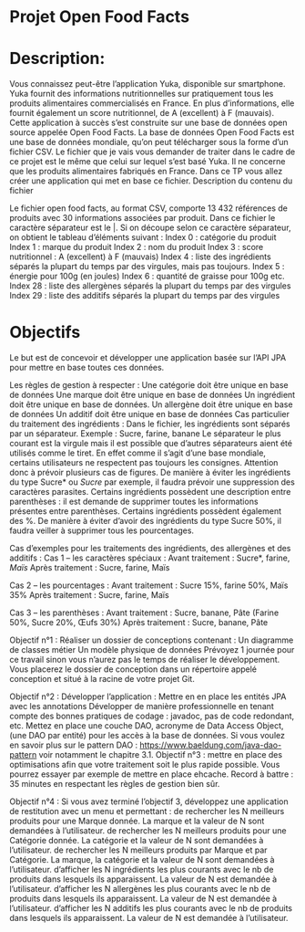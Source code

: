 # Projet Open Food Facts
# Description:

Vous connaissez peut-être l’application Yuka, disponible sur smartphone. Yuka fournit des informations nutritionnelles sur pratiquement tous les produits alimentaires commercialisés en France. En plus d’informations, elle fournit également un score nutritionnel, de A (excellent) à F (mauvais).
Cette application à succès s’est construite sur une base de données open source appelée Open Food Facts. 
La base de données Open Food Facts est une base de données mondiale, qu’on peut télécharger sous la forme d’un fichier CSV. Le fichier que je vais vous demander de traiter dans le cadre de ce projet est le même que celui sur lequel s’est basé Yuka.  Il ne concerne que les produits alimentaires fabriqués en France.
Dans ce TP vous allez créer une application qui met en base ce fichier.
Description du contenu du fichier

Le fichier open food facts, au format CSV, comporte 13 432 références de produits avec 30 informations associées par produit. Dans ce fichier le caractère séparateur est le |. Si on découpe selon ce caractère séparateur, on obtient le tableau d’éléments suivant : 
Index 0 : catégorie du produit
Index 1 : marque du produit
Index 2 : nom du produit
Index 3 : score nutritionnel : A (excellent) à F (mauvais)
Index 4 : liste des ingrédients séparés la plupart du temps par des virgules, mais pas toujours.
Index 5 : énergie pour 100g (en joules)
Index 6 : quantité de graisse pour 100g
etc.
Index 28 : liste des allergènes séparés la plupart du temps par des virgules
Index 29 : liste des additifs séparés la plupart du temps par des virgules


# Objectifs

Le but est de concevoir et développer une application basée sur l’API JPA pour mettre en base toutes ces données.

Les règles de gestion à respecter : 
Une catégorie doit être unique en base de données
Une marque doit être unique en base de données
Un ingrédient doit être unique en base de données. 
Un allergène doit être unique en base de données
Un additif doit être unique en base de données
Cas particulier du traitement des ingrédients :	
Dans le fichier, les ingrédients sont séparés par un séparateur. Exemple : Sucre, farine, banane
Le séparateur le plus courant est la virgule mais il est possible que d’autres séparateurs aient été utilisés comme le tiret. En effet comme il s’agit d’une base mondiale, certains utilisateurs ne respectent pas toujours les consignes. Attention donc à prévoir plusieurs cas de figures.
De manière à éviter les ingrédients du type Sucre* ou _Sucre_ par exemple, il faudra prévoir une suppression des caractères parasites. 
Certains ingrédients possèdent une description entre parenthèses : il est demande de supprimer toutes les informations présentes entre parenthèses. 
Certains ingrédients possèdent également des %. De manière à éviter d’avoir des ingrédients du type Sucre 50%, il faudra veiller à supprimer tous les pourcentages.

Cas d’exemples pour les traitements des ingrédients, des allergènes et des additifs : 
Cas 1 – les caractères spéciaux : 
Avant traitement : Sucre*, farine, _Maïs_
Après traitement : Sucre, farine, Maïs

Cas 2 – les pourcentages : 
Avant traitement : Sucre 15%, farine 50%, Maïs 35%
Après traitement : Sucre, farine, Maïs

Cas 3 – les parenthèses : 
Avant traitement : Sucre, banane, Pâte (Farine 50%, Sucre 20%, Œufs 30%)
Après traitement : Sucre, banane, Pâte


Objectif n°1 : Réaliser un dossier de conceptions contenant : 
Un diagramme de classes métier
Un modèle physique de données
Prévoyez 1 journée pour ce travail sinon vous n’aurez pas le temps de réaliser le développement.
Vous placerez le dossier de conception dans un répertoire appelé conception et situé à la racine de votre projet Git.

Objectif n°2 : Développer l’application : 
Mettre en en place les entités JPA avec les annotations
Développer de manière professionnelle en tenant compte des bonnes pratiques de codage : javadoc, pas de code redondant, etc.
Mettez en place une couche DAO, acronyme de Data Access Object, (une DAO par entité) pour les accès à la base de données. 
Si vous voulez en savoir plus sur le pattern DAO : https://www.baeldung.com/java-dao-pattern voir notamment le chapitre 3.1.
Objectif n°3 : mettre en place des optimisations afin que votre traitement soit le plus rapide possible. Vous pourrez essayer par exemple de mettre en place ehcache.
Record à battre : 35 minutes en respectant les règles de gestion bien sûr.

Objectif n°4 : Si vous avez terminé l’objectif 3, développez une application de restitution avec un menu et permettant : 
de rechercher les N meilleurs produits pour une Marque donnée. La marque et la valeur de N sont demandées à l’utilisateur.
de rechercher les N meilleurs produits pour une Catégorie donnée. La catégorie et la valeur de N sont demandées à l’utilisateur.
de rechercher les N meilleurs produits par Marque et par Catégorie. La marque, la catégorie et la valeur de N sont demandées à l’utilisateur.
d’afficher les N ingrédients les plus courants avec le nb de produits dans lesquels ils apparaissent. La valeur de N est demandée à l’utilisateur.
d’afficher les N allergènes les plus courants avec le nb de produits dans lesquels ils apparaissent. La valeur de N est demandée à l’utilisateur.
d’afficher les N additifs les plus courants avec le nb de produits dans lesquels ils apparaissent. La valeur de N est demandée à l’utilisateur.
